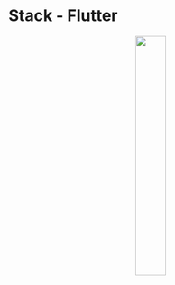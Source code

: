 # Stack - Flutter

<p align="center" width="100%">
    <img width="33%" src="https://user-images.githubusercontent.com/59369881/187145743-d9480adc-e70c-407f-b7c7-7f80b0559f40.png">
</p>
